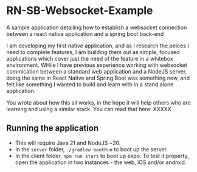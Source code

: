 # RN-SB-Websocket-Example
A sample application detailing how to establish a websocket connection between a react native application and a spring boot back-end

I am developing my first native application, and as I research the peices I need to complete features, I am building them out as simple, focused applications which cover just the need of the feature in a whitebox environment. WHile I have previous experience working with websocket commication between a standard web application and a NodeJS server, doing the same in React Native and Spring Boot was something new, and felt like something I wanted to build and learn with in a stand alone application.

You wrote about how this all works, in the hope it will help others who are learning and using a similar stack. You can read that here: XXXXX

## Running the application
* This will require Java 21 and NodeJS ~20.
* In the `server` folder, `./gradlew bootRun` to boot up the server.
* In the client folder, `npm run start` to boot up expo. To test it property, open the application in two instances - the web, iOS and/or android.
